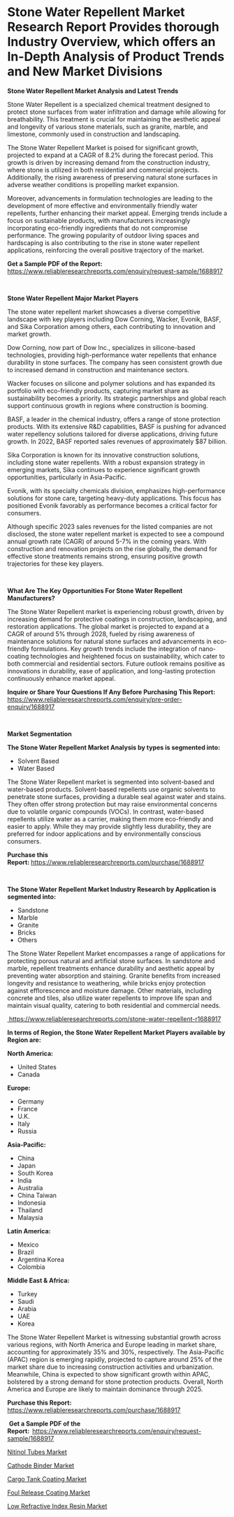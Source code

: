 <p><h1>Stone Water Repellent Market Research Report Provides thorough Industry Overview, which offers an In-Depth Analysis of Product Trends and New Market Divisions</h1></p><p><strong>Stone Water Repellent Market Analysis and Latest Trends</strong></p>
<p><p>Stone Water Repellent is a specialized chemical treatment designed to protect stone surfaces from water infiltration and damage while allowing for breathability. This treatment is crucial for maintaining the aesthetic appeal and longevity of various stone materials, such as granite, marble, and limestone, commonly used in construction and landscaping.</p><p>The Stone Water Repellent Market is poised for significant growth, projected to expand at a CAGR of 8.2% during the forecast period. This growth is driven by increasing demand from the construction industry, where stone is utilized in both residential and commercial projects. Additionally, the rising awareness of preserving natural stone surfaces in adverse weather conditions is propelling market expansion. </p><p>Moreover, advancements in formulation technologies are leading to the development of more effective and environmentally friendly water repellents, further enhancing their market appeal. Emerging trends include a focus on sustainable products, with manufacturers increasingly incorporating eco-friendly ingredients that do not compromise performance. The growing popularity of outdoor living spaces and hardscaping is also contributing to the rise in stone water repellent applications, reinforcing the overall positive trajectory of the market.</p></p>
<p><strong>Get a Sample PDF of the Report:&nbsp;</strong> <a href="https://www.reliableresearchreports.com/enquiry/request-sample/1688917?utm_campaign=1595&utm_medium=2&utm_source=Github&utm_content=ia&utm_term=17102024&utm_id=stone-water-repellent">https://www.reliableresearchreports.com/enquiry/request-sample/1688917</a></p>
<p>&nbsp;</p>
<p><strong>Stone Water Repellent Major Market Players</strong></p>
<p><p>The stone water repellent market showcases a diverse competitive landscape with key players including Dow Corning, Wacker, Evonik, BASF, and Sika Corporation among others, each contributing to innovation and market growth. </p><p>Dow Corning, now part of Dow Inc., specializes in silicone-based technologies, providing high-performance water repellents that enhance durability in stone surfaces. The company has seen consistent growth due to increased demand in construction and maintenance sectors. </p><p>Wacker focuses on silicone and polymer solutions and has expanded its portfolio with eco-friendly products, capturing market share as sustainability becomes a priority. Its strategic partnerships and global reach support continuous growth in regions where construction is booming.</p><p>BASF, a leader in the chemical industry, offers a range of stone protection products. With its extensive R&D capabilities, BASF is pushing for advanced water repellency solutions tailored for diverse applications, driving future growth. In 2022, BASF reported sales revenues of approximately $87 billion.</p><p>Sika Corporation is known for its innovative construction solutions, including stone water repellents. With a robust expansion strategy in emerging markets, Sika continues to experience significant growth opportunities, particularly in Asia-Pacific.</p><p>Evonik, with its specialty chemicals division, emphasizes high-performance solutions for stone care, targeting heavy-duty applications. This focus has positioned Evonik favorably as performance becomes a critical factor for consumers.</p><p>Although specific 2023 sales revenues for the listed companies are not disclosed, the stone water repellent market is expected to see a compound annual growth rate (CAGR) of around 5-7% in the coming years. With construction and renovation projects on the rise globally, the demand for effective stone treatments remains strong, ensuring positive growth trajectories for these key players.</p></p>
<p>&nbsp;</p>
<p><strong>What Are The Key Opportunities For Stone Water Repellent Manufacturers?</strong></p>
<p><p>The Stone Water Repellent market is experiencing robust growth, driven by increasing demand for protective coatings in construction, landscaping, and restoration applications. The global market is projected to expand at a CAGR of around 5% through 2028, fueled by rising awareness of maintenance solutions for natural stone surfaces and advancements in eco-friendly formulations. Key growth trends include the integration of nano-coating technologies and heightened focus on sustainability, which cater to both commercial and residential sectors. Future outlook remains positive as innovations in durability, ease of application, and long-lasting protection continuously enhance market appeal.</p></p>
<p><strong>Inquire or Share Your Questions If Any Before Purchasing This Report:</strong> <a href="https://www.reliableresearchreports.com/enquiry/pre-order-enquiry/1688917?utm_campaign=1595&utm_medium=2&utm_source=Github&utm_content=ia&utm_term=17102024&utm_id=stone-water-repellent">https://www.reliableresearchreports.com/enquiry/pre-order-enquiry/1688917</a></p>
<p>&nbsp;</p>
<p><strong>Market Segmentation</strong></p>
<p><strong>The Stone Water Repellent Market Analysis by types is segmented into:</strong></p>
<p><ul><li>Solvent Based</li><li>Water Based</li></ul></p>
<p><p>The Stone Water Repellent market is segmented into solvent-based and water-based products. Solvent-based repellents use organic solvents to penetrate stone surfaces, providing a durable seal against water and stains. They often offer strong protection but may raise environmental concerns due to volatile organic compounds (VOCs). In contrast, water-based repellents utilize water as a carrier, making them more eco-friendly and easier to apply. While they may provide slightly less durability, they are preferred for indoor applications and by environmentally conscious consumers.</p></p>
<p><strong>Purchase this Report:&nbsp;</strong><a href="https://www.reliableresearchreports.com/purchase/1688917?utm_campaign=1595&utm_medium=2&utm_source=Github&utm_content=ia&utm_term=17102024&utm_id=stone-water-repellent">https://www.reliableresearchreports.com/purchase/1688917</a></p>
<p>&nbsp;</p>
<p><strong>The Stone Water Repellent Market Industry Research by Application is segmented into:</strong></p>
<p><ul><li>Sandstone</li><li>Marble</li><li>Granite</li><li>Bricks</li><li>Others</li></ul></p>
<p><p>The Stone Water Repellent Market encompasses a range of applications for protecting porous natural and artificial stone surfaces. In sandstone and marble, repellent treatments enhance durability and aesthetic appeal by preventing water absorption and staining. Granite benefits from increased longevity and resistance to weathering, while bricks enjoy protection against efflorescence and moisture damage. Other materials, including concrete and tiles, also utilize water repellents to improve life span and maintain visual quality, catering to both residential and commercial needs.</p></p>
<p><a href="https://www.reliableresearchreports.com/stone-water-repellent-r1688917?utm_campaign=1595&utm_medium=2&utm_source=Github&utm_content=ia&utm_term=17102024&utm_id=stone-water-repellent">&nbsp;https://www.reliableresearchreports.com/stone-water-repellent-r1688917</a></p>
<p><strong>In terms of Region, the Stone Water Repellent Market Players available by Region are:</strong></p>
<p>
    <p> <strong> North America: </strong>
        <ul>
            <li>United States</li>
            <li>Canada</li>
        </ul>
        </p> 
    <p> <strong> Europe: </strong>
        <ul>
            <li>Germany</li>
            <li>France</li>
            <li>U.K.</li>
            <li>Italy</li>
            <li>Russia</li>
        </ul>
        </p> 
    <p> <strong> Asia-Pacific: </strong>
        <ul>
            <li>China</li>
            <li>Japan</li>
            <li>South Korea</li>
            <li>India</li>
            <li>Australia</li>
            <li>China Taiwan</li>
            <li>Indonesia</li>
            <li>Thailand</li>
            <li>Malaysia</li>
        </ul>
        </p> 
    <p> <strong> Latin America: </strong>
        <ul>
            <li>Mexico</li>
            <li>Brazil</li>
            <li>Argentina Korea</li>
            <li>Colombia</li>
        </ul>
        </p> 
    <p> <strong> Middle East & Africa: </strong>
        <ul>
            <li>Turkey</li>
            <li>Saudi</li>
            <li>Arabia</li>
            <li>UAE</li>
            <li>Korea</li>
        </ul>
    </p>
    </p>
<p><p>The Stone Water Repellent Market is witnessing substantial growth across various regions, with North America and Europe leading in market share, accounting for approximately 35% and 30%, respectively. The Asia-Pacific (APAC) region is emerging rapidly, projected to capture around 25% of the market share due to increasing construction activities and urbanization. Meanwhile, China is expected to show significant growth within APAC, bolstered by a strong demand for stone protection products. Overall, North America and Europe are likely to maintain dominance through 2025.</p></p>
<p><strong>Purchase this Report: </strong><a href="https://www.reliableresearchreports.com/purchase/1688917?utm_campaign=1595&utm_medium=2&utm_source=Github&utm_content=ia&utm_term=17102024&utm_id=stone-water-repellent">https://www.reliableresearchreports.com/purchase/1688917</a></p>
<p>&nbsp;<strong>Get a Sample PDF of the Report:&nbsp;&nbsp;</strong><a href="https://www.reliableresearchreports.com/enquiry/request-sample/1688917?utm_campaign=1595&utm_medium=2&utm_source=Github&utm_content=ia&utm_term=17102024&utm_id=stone-water-repellent">https://www.reliableresearchreports.com/enquiry/request-sample/1688917</a></p>
<p><strong></strong></p>
<p><p><a href="https://www.linkedin.com/pulse/comprehensive-nitinol-tubes-market-report-segmentation-type-tu6zf?utm_campaign=1595&utm_medium=2&utm_source=Github&utm_content=ia&utm_term=17102024&utm_id=stone-water-repellent">Nitinol Tubes Market</a></p><p><a href="https://www.linkedin.com/pulse/regulatory-landscape-its-influence-global-cathode-binder-p77lf?utm_campaign=1595&utm_medium=2&utm_source=Github&utm_content=ia&utm_term=17102024&utm_id=stone-water-repellent">Cathode Binder Market</a></p><p><a href="https://www.linkedin.com/pulse/cargo-tank-coating-value-chain-analysis-from-raw-materials-ixe6f?utm_campaign=1595&utm_medium=2&utm_source=Github&utm_content=ia&utm_term=17102024&utm_id=stone-water-repellent">Cargo Tank Coating Market</a></p><p><a href="https://www.linkedin.com/pulse/foul-release-coating-market-segmentation-geographical-regions-cfnff?utm_campaign=1595&utm_medium=2&utm_source=Github&utm_content=ia&utm_term=17102024&utm_id=stone-water-repellent">Foul Release Coating Market</a></p><p><a href="https://www.linkedin.com/pulse/low-refractive-index-resin-market-evolution-regional-adaptations-ukuzf?utm_campaign=1595&utm_medium=2&utm_source=Github&utm_content=ia&utm_term=17102024&utm_id=stone-water-repellent">Low Refractive Index Resin Market</a></p></p>